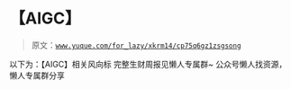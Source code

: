 # 【AIGC】

> 原文：[`www.yuque.com/for_lazy/xkrm14/cp75q6gz1zsgsong`](https://www.yuque.com/for_lazy/xkrm14/cp75q6gz1zsgsong)

<ne-p id="u1092a90e" data-lake-id="u1092a90e"><ne-text id="u37501e47">以下为：【AIGC】相关风向标</ne-text></ne-p> <ne-p id="uf2bcbe32" data-lake-id="uf2bcbe32"><ne-text id="u41e39e17">完整生财周报见懒人专属群~</ne-text></ne-p> <ne-p id="ue053699a" data-lake-id="ue053699a"><ne-text id="ua6e14039">公众号懒人找资源，懒人专属群分享</ne-text></ne-p>